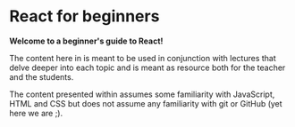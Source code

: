 # React for beginners

**Welcome to a beginner's guide to React!**

The content here in is meant to be used in conjunction with lectures that delve
deeper into each topic and is meant as resource both for the teacher and the
students.

The content presented within assumes some familiarity with JavaScript, HTML and
CSS but does not assume any familiarity with git or GitHub (yet here we are ;).


